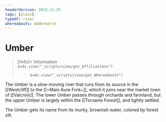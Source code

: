 ```yaml
---
headerVersion: 2023.11.25
tags: [place]
typeOf: river
whereabouts: Addermarch
---
```

# Umber
>[!info]+ Information  
> `$=dv.view("_scripts/view/get_Affiliations")`  
>> `$=dv.view("_scripts/view/get_Whereabouts")`

The Umber is a slow-moving river that runs from its source in the [[Westcliff]] to the [[~Main Aure Fork~]], which it joins near the market town of [[Valcroix]]. The lower Umber passes through orchards and farmland, but the upper Umber is largely within the [[Torvaine Forest]], and lightly settled. 

The Umber gets its name from its murky, brownish water, colored by forest silt.